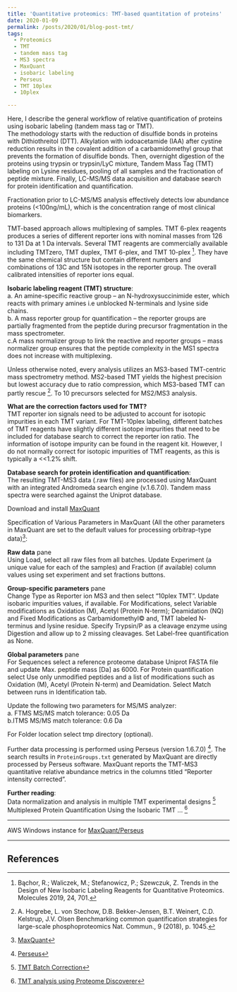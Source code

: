 ```yaml
---
title: 'Quantitative proteomics: TMT-based quantitation of proteins'
date: 2020-01-09
permalink: /posts/2020/01/blog-post-tmt/
tags:
  - Proteomics
  - TMT
  - tandem mass tag 
  - MS3 spectra
  - MaxQuant
  - isobaric labeling 
  - Perseus
  - TMT 10plex
  - 10plex

---
```

Here, I describe the general workflow of relative quantification of proteins using isobaric labeling (tandem mass tag or TMT).  
The methodology starts with the reduction of disulfide bonds in proteins with Dithiothreitol (DTT). Alkylation with iodoacetamide (IAA) after cystine reduction results in the covalent addition of a carbamidomethyl group that prevents the formation of disulfide bonds. Then, overnight digestion of the proteins using trypsin or trypsin/LyC mixture, Tandem Mass Tag (TMT) labeling on Lysine residues, pooling of all samples and the fractionation of peptide mixture. Finally, LC-MS/MS data acquisition and database search for protein identification and quantification.  

Fractionation prior to LC-MS/MS analysis effectively detects low abundance proteins (<100ng/mL), which is the concentration range of most clinical biomarkers.  

TMT-based approach allows multiplexing of samples. TMT 6-plex reagents produces a series of different reporter ions with nominal masses from 126 to 131 Da at 1 Da intervals. Several TMT reagents are commercially available including TMTzero, TMT duplex, TMT 6-plex, and TMT 10-plex [^1]. They have the same chemical structure but contain different numbers and combinations of 13C and 15N isotopes in the reporter group. The overall calibrated intensities of reporter ions equal.  

**Isobaric labeling reagent (TMT) structure**:  
a. An amine-specific reactive group – an N-hydroxysuccinimide ester, which reacts with primary amines i.e unblocked N-terminals and lysine side chains.  
b. A mass reporter group for quantification – the reporter groups are partially fragmented from the peptide during precursor fragmentation in the mass spectrometer.  
c.A mass normalizer group to link the reactive and reporter groups – mass normalizer group ensures that the peptide complexity in the MS1 spectra does not increase with multiplexing.  

Unless otherwise noted, every analysis utilizes an MS3-based TMT-centric mass spectrometry method. MS2-based TMT yields the highest precision but lowest accuracy due to ratio compression, which MS3-based TMT can partly rescue [^2]. To 10 precursors selected for MS2/MS3 analysis.  

**What are the correction factors used for TMT?**  
TMT reporter ion signals need to be adjusted to account for isotopic impurities in each TMT variant.  For TMT-10plex labeling, different batches of TMT reagents have slightly different isotope impurities that need to be included for database search to correct the reporter ion ratio. The information of isotope impurity can be found in the reagent kit. However, I do not normally correct for isotopic impurities of TMT reagents, as this is typically a <<1.2% shift.  

**Database search for protein identification and quantification**:  
The resulting TMT-MS3 data (.raw files) are processed using MaxQuant with an integrated Andromeda search engine (v.1.6.7.0). Tandem mass spectra were searched against the Uniprot database.  

Download and install  [MaxQuant](https://bitbucket.org/adinasarapu/aws_maxquant_persues/src/master/)  

Specification of Various Parameters in MaxQuant (All the other parameters in MaxQuant are set to the default values for processing orbitrap-type data)[^3]:  

**Raw data** pane  
Using Load, select all raw files from all batches. Update Experiment (a unique value for each of the samples) and Fraction (if available) column values using set experiment and set fractions buttons.  

**Group-specific parameters** pane  
Change Type as Reporter ion MS3 and then select “10plex TMT”. Update isobaric impurities values, if available. For Modifications, select Variable modifications as Oxidation (M), Acetyl (Protein N-term); Deamidation (NQ) and Fixed Modifications as Carbamidomethyl© and, TMT labeled N- terminus and lysine residue. Specify Trypsin/P as a cleavage enzyme using Digestion and allow up to 2 missing cleavages. Set Label-free quantification as None.  

**Global parameters** pane  
For Sequences select a reference proteome database Uniprot FASTA file and update Max. peptide mass [Da] as 6000. For Protein quantification select Use only unmodified peptides and a list of modifications such as Oxidation (M), Acetyl (Protein N-term) and Deamidation. Select Match between runs in Identification tab.  

Update the following two parameters for MS/MS analyzer:  
a. FTMS MS/MS match tolerance: 0.05 Da  
b.ITMS MS/MS match tolerance: 0.6 Da  

For Folder location select tmp directory (optional).  

Further data processing is performed using Perseus (version 1.6.7.0) [^4]. The search results in `ProteinGroups.txt` generated by MaxQuant are directly processed by Perseus software. MaxQuant reports the TMT-MS3 quantitative relative abundance metrics in the columns titled “Reporter intensity corrected”. 

**Further reading**:  
Data normalization and analysis in multiple TMT experimental designs [^5]  
Multiplexed Protein Quantification Using the Isobaric TMT ... [^6]

[^1]: Bąchor, R.; Waliczek, M.; Stefanowicz, P.; Szewczuk, Z. Trends in the Design of New Isobaric Labeling Reagents for Quantitative Proteomics. Molecules 2019, 24, 701.  
[^2]: A. Hogrebe, L. von Stechow, D.B. Bekker-Jensen, B.T. Weinert, C.D. Kelstrup, J.V. Olsen Benchmarking common quantification strategies for large-scale phosphoproteomics Nat. Commun., 9 (2018), p. 1045.  
[^3]: [MaxQuant](http://www.coxdocs.org/doku.php?id=maxquant:start)  
[^4]: [Perseus](http://www.coxdocs.org/doku.php?id=perseus:start)  
[^5]: [TMT Batch Correction](https://pwilmart.github.io/TMT_analysis_examples/multiple_TMT_MQ.html)  
[^6]: [TMT analysis using Proteome Discoverer](https://assets.thermofisher.com/TFS-Assets/CMD/Reference-Materials/PP-TMT-Multiplexed-Protein-Quantification-HUPO2015-EN.pdf)  

---

AWS Windows instance for [MaxQuant/Perseus](https://bitbucket.org/adinasarapu/aws_maxquant_persues/src)

---

## References
